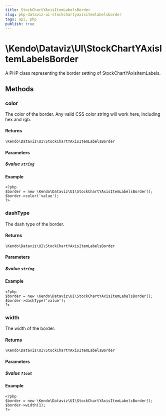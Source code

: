 ```yaml
---
title: StockChartYAxisItemLabelsBorder
slug: php-dataviz-ui-stockchartyaxisitemlabelsborder
tags: api, php
publish: true
---
```


# \Kendo\Dataviz\UI\StockChartYAxisItemLabelsBorder

A PHP class representing the border setting of StockChartYAxisItemLabels.


## Methods

### color
The color of the border. Any valid CSS color string will work here, including
hex and rgb.

#### Returns
`\Kendo\Dataviz\UI\StockChartYAxisItemLabelsBorder`

#### Parameters

##### $value `string`



#### Example 
    <?php
    $border = new \Kendo\Dataviz\UI\StockChartYAxisItemLabelsBorder();
    $border->color('value');
    ?>

### dashType
The dash type of the border.

#### Returns
`\Kendo\Dataviz\UI\StockChartYAxisItemLabelsBorder`

#### Parameters

##### $value `string`



#### Example 
    <?php
    $border = new \Kendo\Dataviz\UI\StockChartYAxisItemLabelsBorder();
    $border->dashType('value');
    ?>

### width
The width of the border.

#### Returns
`\Kendo\Dataviz\UI\StockChartYAxisItemLabelsBorder`

#### Parameters

##### $value `float`



#### Example 
    <?php
    $border = new \Kendo\Dataviz\UI\StockChartYAxisItemLabelsBorder();
    $border->width(1);
    ?>

 
